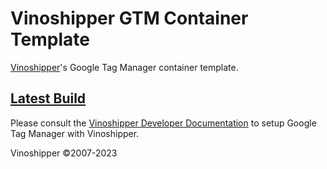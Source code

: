 # Vinoshipper GTM Container Template
[Vinoshipper](https://www.vinoshipper.com)'s Google Tag Manager container template.

## [Latest Build](https://github.com/Vinoshipper/gtm-container-template/releases/latest/vinoshipper-gtm.json)

Please consult the [Vinoshipper Developer Documentation](https://developer.vinoshipper.com/docs/injector-analytics-google-tag-manager) to setup Google Tag Manager with Vinoshipper.

Vinoshipper &copy;2007-2023